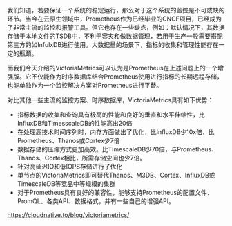 我们知道，若要保证一个系统的稳定运行，那么对于这个系统的监控是不可或缺的环节。当今在云原生领域中，Prometheus作为已经毕业的CNCF项目，已经成为了非常主流的监控和报警工具。但它也存在一些缺点，例如：默认情况下，其数据存储于本地文件的TSDB中，不利于容灾和做数据管理，若用于生产一般需要搭配第三方的如InfulxDB进行使用。大数据量的场景下，指标的收集和管理性能存在一定的瓶颈。

而我们今天介绍的VictoriaMetrics可以认为是Prometheus在上述问题上的一个增强版。它不仅能作为时序数据库结合Prometheus使用进行指标的长期远程存储，也能单独作为一个监控解决方案对Prometheus进行平替。

对比其他一些主流的监控方案、时序数据库，VictoriaMetrics具有如下优势：

- 指标数据的收集和查询具有极高的性能和良好的垂直和水平伸缩性，比InfluxDB和TimesscaleDB的性能高出20倍
- 在处理高技术时间序列时，内存方面做出了优化，比InfluxDB少10x倍，比Prometheus、Thanos或Cortex少7倍
- 数据存储的压缩方式更加高效。比TimescaleDB少70倍，与Prometheus、Thanos、Cortex相比，所需存储空间也少7倍。
- 针对高延迟IO和低IOPS存储进行了优化
- 单节点的VictoriaMetrics即可替代Thanos、M3DB、Cortex、InfluxDB或TimescaleDB等竞品中等规模的集群
- 对于Prometheus具有良好的兼容性，能够支持Prometheus的配置文件、PromQL、各类API、数据格式，并有一些自己的增强API。

https://cloudnative.to/blog/victoriametrics/